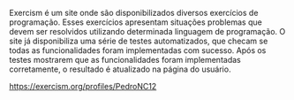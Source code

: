 Exercism é um site onde são disponibilizados diversos exercícios de programação. Esses exercícios apresentam situações problemas que devem ser resolvidos utilizando determinada linguagem de programação. O site já disponibiliza uma série de testes automatizados, que checam se todas as funcionalidades foram implementadas com sucesso. Após os testes mostrarem que as funcionalidades foram implementadas corretamente, o resultado é atualizado na página do usuário.

https://exercism.org/profiles/PedroNC12
